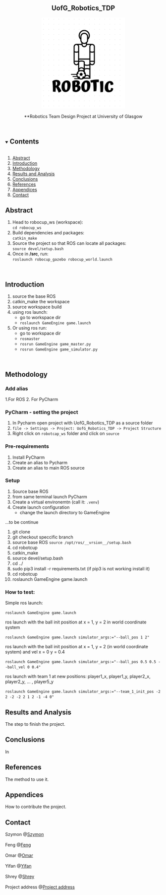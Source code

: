 <h2 align="center">UofG_Robotics_TDP</h2>  
<p align="center">
  <a href="https://github.com/szgula/UofG_Robotics_TDP">
    <img src="https://github.com/Yifan-Xie/Image/blob/Robotic-TDP/pictures/Robotic_TDP.png" alt="Logo" >
  </a>
  
  <p align="center">
    **Robotics Team Design Project at University of Glasgow
    <br />
    <br />
</div>

<!-- TOC -->
<details open="open">
  <summary><h2 style="display: inline-block">Contents</h2></summary>
  <ol>
    <li><a href="#Abstract">Abstract</a></li>
    <li><a href="#Introduction">Introduction</a></li>
    <li><a href="#Methodology">Methodology</a></li>   
    <li><a href="#Results and Analysis">Results and Analysis</a></li>
    <li><a href="#Conclusions">Conclusions</a></li>
    <li><a href="#References">References</a></li>
    <li><a href="#Appendices">Appendices</a></li>
    <li><a href="#Contact">Contact</a></li>
  </ol>
</details>

## Abstract
1. Head to robocup_ws (workspace):   
`cd robocup_ws`  
2. Build dependencies and packages:  
`catkin_make`  
3. Source the project so that ROS can locate all packages:  
`source devel/setup.bash`  
4. Once in **/src**, run:  
`roslaunch robocup_gazebo robocup_world.launch`  
<div align="center"> 
<br />  
</div>

## Introduction
1. source the base ROS
2. catkin_make the workspace
3. source workspace build
4. using ros launch:
    - go to workspace dir
    -  ```roslaunch GameEngine game.launch```
5. Or using ros run:
    - go to workspace dir
    - ```rosmaster```
    - ```rosrun GameEngine game_master.py```
    - ```rosrun GameEngine game_simulator.py```
    
<br />

## Methodology

### Add alias 
1.For ROS
2. For PyCharm

### PyCharm - setting the project
1. In Pycharm open project with UofG_Robotics_TDP as a source folder
2. ``file -> Settings -> Project: UofG_Robotics_TDP -> Project Structure``
3. Right click on ```robotcap_ws``` folder and click on ```source```

### Pre-requirements 
1. Install PyCharm
2. Create an alias to Pycharm 
3. Create an alias to main ROS source

### Setup
1. Source base ROS
2. from same terminal launch PyCharm
3. Create a virtual environemtn (call it: ```.venv```)
4. Create launch configuration
    - change the launch directory to GameEngine
    
...to be continue

1) git clone
2) git checkout speccific branch
3) source base ROS ```source /opt/ros/__vrsion__/setup.bash```
4) cd robotcup
5) catkin_make
6) source devel/setup.bash
7) cd ../
8) sudo pip3 install -r requirements.txt (if pip3 is not working install it)
9) cd robotcup
10) roslaunch GameEngine game.launch


### How to test:
Simple ros launch:

```roslaunch GameEngine game.launch```

ros launch with the ball init position at x = 1, y = 2 in world coordinate system 

```roslaunch GameEngine game.launch simulator_args:="--ball_pos 1 2"```

ros launch with the ball init position at x = 1, y = 2 (in world coordinate system) and vel x = 0 y = 0.4

```roslaunch GameEngine game.launch simulator_args:="--ball_pos 0.5 0.5 --ball_vel 0 0.4"```

ros launch with team 1 at new positions: player1_x, player1_y, player2_x, player2_y, ... , player5_y

```roslaunch GameEngine game.launch simulator_args:="--team_1_init_pos -2 2 -2 -2 2 1 2 -1 -4 0"```


## Results and Analysis
The step to finish the project.

<!-- Getting Started -->
## Conclusions
In

<!-- Usage -->
## References
The method to use it.

## Appendices
How to contribute the project.

<!-- Contact Info -->
## Contact
Szymon  @[Szymon](https://github.com/szgula)
<br />
<br />
Feng  @[Feng](https://github.com/fengfengFinn)
<br />
<br />
Omar  @[Omar](https://github.com/OmarJabri7)
<br />
<br />
Yifan  @[Yifan](https://github.com/Yifan-Xie)
<br />
<br />
Shrey @[Shrey](https://github.com/shreyExp)
<br />
<br />
Project address @[Project address](https://github.com/szgula/UofG_Robotics_TDP)
